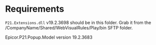 # Requirements

`P21.Extensions.dll` v19.2.3698 should be in this folder.  Grab it from the /CompanyName/Shared/WebVisualRules/Play/bin SFTP folder.

Epicor.P21.Popup.Model version 19.2.3683
